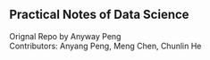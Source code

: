 ## Practical Notes of Data Science

Orignal Repo by Anyway Peng   
Contributors: Anyang Peng, Meng Chen, Chunlin He
